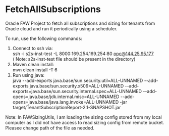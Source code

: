 # FetchAllSubscriptions
Oracle FAW Project to fetch all subscriptions and sizing for tenants from Oracle cloud and run it periodically using a scheduler.

To run, use the following commands: 

1. Connect to ssh via: \
ssh -i s2s-inst-test -L 8000:169.254.169.254:80 opc@144.25.95.177 \
   ( Note: s2s-inst-test file should be present in the directory)
2. Maven clean install: \
mvn clean install -T 6
3. Run using java: \
java --add-exports java.base/sun.security.util=ALL-UNNAMED --add-exports java.base/sun.security.x509=ALL-UNNAMED --add-exports=java.base/sun.security.internal.spec=ALL-UNNAMED --add-opens=java.base/jdk.internal.misc=ALL-UNNAMED --add-opens=java.base/java.lang.invoke=ALL-UNNAMED -jar target/TenantSubscriptionReport-2.1-SNAPSHOT.jar

Note: In FAWSizingUtils, I am loading the sizing config stored from my local computer as I did not have access to read sizing config from remote bucket. Pleasee change path of the file as needed.